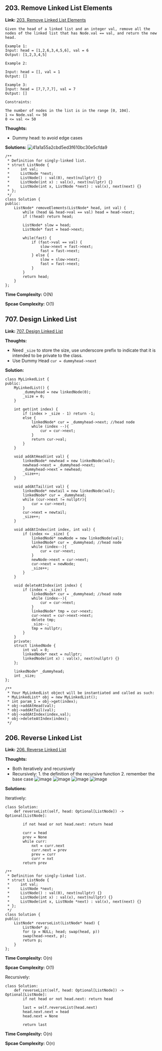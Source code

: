## 203. Remove Linked List Elements

**Link:** [203. Remove Linked List Elements](https://leetcode.com/problems/remove-linked-list-elements/description/)
```
Given the head of a linked list and an integer val, remove all the nodes of the linked list that has Node.val == val, and return the new head.

Example 1:
Input: head = [1,2,6,3,4,5,6], val = 6
Output: [1,2,3,4,5]

Example 2:

Input: head = [], val = 1
Output: []

Example 3:
Input: head = [7,7,7,7], val = 7
Output: []

Constraints:

The number of nodes in the list is in the range [0, 104].
1 <= Node.val <= 50
0 <= val <= 50
```
**Thoughts:** 

 - Dummy head: to avoid edge cases

**Solutions:** 
![41a1a55a2cbd5ed3f610bc30e5cfda9](https://github.com/nemo3536/Leetcode-Tracking/assets/155724737/f6a5c75b-fb4f-4f43-a437-780c64704509)

```
/**
 * Definition for singly-linked list.
 * struct ListNode {
 *     int val;
 *     ListNode *next;
 *     ListNode() : val(0), next(nullptr) {}
 *     ListNode(int x) : val(x), next(nullptr) {}
 *     ListNode(int x, ListNode *next) : val(x), next(next) {}
 * };
 */
class Solution {
public:
    ListNode* removeElements(ListNode* head, int val) {
        while (head && head->val == val) head = head->next;
        if (!head) return head;

        ListNode* slow = head;
        ListNode* fast = head->next;

        while(fast) {
            if (fast->val == val) {
                slow->next = fast->next;
                fast = fast->next;
            } else {
                slow = slow->next;
                fast = fast->next;
            }
        }
        return head;
    }
};
```    

**Time Complexity:**  O(N)

**Spcae Complexity:**  O(1)


## 707. Design Linked List

**Link:** [707. Design Linked List](https://leetcode.com/problems/design-linked-list/description/)

**Thoughts:** 

 - Need `_size` to store the size, use underscore prefix to indicate that it is intended to be private to the class.
 - Use Dummy Head `cur = dummyhead->next`

**Solution:**
```
class MyLinkedList {
public:
    MyLinkedList() {
        _dummyhead = new linkedNode(0);
        _size = 0;
    }
    
    int get(int index) {
        if (index > _size - 1) return -1;
        else {
            linkedNode* cur = _dummyhead->next; //head node
            while (index --){
                cur = cur->next;
            }
            return cur->val;
        } 
    }
    
    void addAtHead(int val) {
        linkedNode* newhead = new linkedNode(val);
        newhead->next = _dummyhead->next;
        _dummyhead->next = newhead;
        _size++;
    }
    
    void addAtTail(int val) {
        linkedNode* newtail = new linkedNode(val);
        linkedNode* cur = _dummyhead;
        while (cur->next != nullptr){
            cur = cur->next;
        }
        cur->next = newtail;
        _size++;
    }
    
    void addAtIndex(int index, int val) {
        if (index <= _size) {
            linkedNode* newNode = new linkedNode(val);
            linkedNode* cur = _dummyhead; //head node
            while (index--){
                cur = cur->next;
            }
            newNode->next = cur->next;
            cur->next = newNode;
            _size++;
        }
    }
    
    void deleteAtIndex(int index) {
        if (index < _size) {
            linkedNode* cur = _dummyhead; //head node
            while (index--){
                cur = cur->next;
            }
            linkedNode* tmp = cur->next;
            cur->next = cur->next->next;
            delete tmp;
            _size--;
            tmp = nullptr;
        }
    }
    private:
    struct linkedNode {
        int val = 0;
        linkedNode* next = nullptr;
        linkedNode(int x) : val(x), next(nullptr) {}
    };

    linkedNode* _dummyhead;
    int _size;
};

/**
 * Your MyLinkedList object will be instantiated and called as such:
 * MyLinkedList* obj = new MyLinkedList();
 * int param_1 = obj->get(index);
 * obj->addAtHead(val);
 * obj->addAtTail(val);
 * obj->addAtIndex(index,val);
 * obj->deleteAtIndex(index);
 */
```    



## 206. Reverse Linked List

**Link:** [206. Reverse Linked List](https://leetcode.com/problems/reverse-linked-list/description/)

**Thoughts:** 

 - Both iteratively and recursively
 - Recursively: 1. the definition of the recursive function 2. remember the base case
   ![image](https://user-images.githubusercontent.com/69004164/206819153-bfa5a9e9-3c56-4ec2-8035-a55562b7f584.png)
   ![image](https://user-images.githubusercontent.com/69004164/206819179-6ce89750-1837-4f7d-98c0-88ce0aa27972.png)
   ![image](https://user-images.githubusercontent.com/69004164/206819186-41b40fa0-114b-4c5c-82c4-e66692e94178.png)
   ![image](https://user-images.githubusercontent.com/69004164/206819193-89a7d8e2-4661-4160-a8d6-10f6175db167.png)


**Solutions:** 

Iteratively: 
```
class Solution:
    def reverseList(self, head: Optional[ListNode]) -> Optional[ListNode]:
        
        if not head or not head.next: return head

        curr = head
        prev = None
        while curr:
            nxt = curr.next
            curr.next = prev
            prev = curr
            curr = nxt
        return prev
```

```
/**
 * Definition for singly-linked list.
 * struct ListNode {
 *     int val;
 *     ListNode *next;
 *     ListNode() : val(0), next(nullptr) {}
 *     ListNode(int x) : val(x), next(nullptr) {}
 *     ListNode(int x, ListNode *next) : val(x), next(next) {}
 * };
 */
class Solution {
public:
    ListNode* reverseList(ListNode* head) {
        ListNode* p;
        for (p = NULL; head; swap(head, p))
        swap(head->next, p);
        return p;
    }
};
```

**Time Complexity:**  O(n)

**Spcae Complexity:**  O(1)

Recursively: 
```
class Solution:
    def reverseList(self, head: Optional[ListNode]) -> Optional[ListNode]:
        if not head or not head.next: return head

        last = self.reverseList(head.next)
        head.next.next = head
        head.next = None

        return last
```
**Time Complexity:**  O(n)

**Spcae Complexity:**  O(n)

